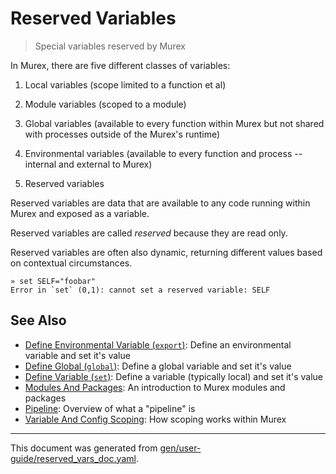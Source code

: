 # Reserved Variables

> Special variables reserved by Murex

In Murex, there are five different classes of variables:

1. Local variables (scope limited to a function et al)

2. Module variables (scoped to a module)

3. Global variables (available to every function within Murex but not shared
    with processes outside of the Murex's runtime)

4. Environmental variables (available to every function and process -- internal
    and external to Murex)

5. Reserved variables

Reserved variables are data that are available to any code running within
Murex and exposed as a variable.

Reserved variables are called _reserved_ because they are read only. 

Reserved variables are often also dynamic, returning different values based on
contextual circumstances.

```
» set SELF="foobar"
Error in `set` (0,1): cannot set a reserved variable: SELF
```

## See Also

* [Define Environmental Variable (`export`)](../commands/export.md):
  Define an environmental variable and set it's value
* [Define Global (`global`)](../commands/global.md):
  Define a global variable and set it's value
* [Define Variable (`set`)](../commands/set.md):
  Define a variable (typically local) and set it's value
* [Modules And Packages](../user-guide/modules.md):
  An introduction to Murex modules and packages
* [Pipeline](../user-guide/pipeline.md):
  Overview of what a "pipeline" is
* [Variable And Config Scoping](../user-guide/scoping.md):
  How scoping works within Murex

<hr/>

This document was generated from [gen/user-guide/reserved_vars_doc.yaml](https://github.com/lmorg/murex/blob/master/gen/user-guide/reserved_vars_doc.yaml).